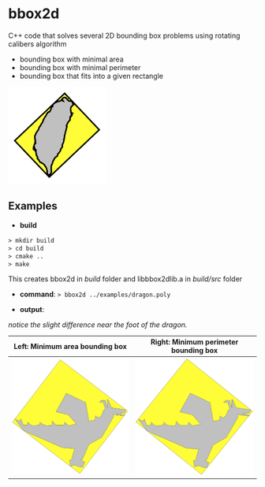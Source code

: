 # bbox2d
C++ code that solves several 2D bounding box problems using rotating calibers algorithm
  - bounding box with minimal area
  - bounding box with minimal perimeter
  - bounding box that fits into a given rectangle

<img width="200" src="./examples/tw.gif">

## Examples
  - **build**
  ```
  > mkdir build
  > cd build
  > cmake ..
  > make
  ```
  
  This creates bbox2d in _build_ folder and libbbox2dlib.a in _build/src_ folder
  
  - **command**: 
  `> bbox2d ../examples/dragon.poly`

  - **output**:
  
_notice the slight difference near the foot of the dragon._

| Left: Minimum area bounding box        | Right: Minimum perimeter bounding box           | 
| ------------- |:-------------:|
| <img width=450 src="./examples/dragon-min-area.png">      | <img width=450 src="./examples/dragon-min-perimeter.png"> |







